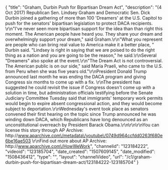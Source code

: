 {
    "title": "Graham, Durbin Push for Bipartisan Dream Act",
    "description": "(4 Oct 2017) Republican Sen. Lindsey Graham and Democratic Sen. Dick Durbin joined a gathering of more than 100 'Dreamers' at the U.S. Capitol to push for the senators' bipartisan legislation to protect DACA recipients. \r\n\"I've never seen more bipartisan support for the idea than than right this moment. The American people have heard you. They share your dream and overwhelmingly support your dream,\" said Graham.\r\n\"What you represent are people who can bring real value to America make it a better place, \" Durbin said. \"Lindsey is right in saying that we are poised to do the right thing as a nation and you are going to be the reason,\" he said.\r\nSeveral \"Dreamers\" also spoke at the event.\r\n\"The Dream Act is not controversial. The American public is on our side,\" said Maria Praeli, who came to the U.S. from Peru when she was five years old.\"\r\nPresident Donald Trump announced last month he was ending the DACA program and giving Congress six months to come up with a fix. \r\nThe president has suggested he could revisit the issue if Congress doesn't come up with a solution in time, but administration officials testifying before the Senate Judiciary Committee Tuesday said that immigrants' temporary work permits would begin to expire absent congressional action, and they would become subject to deportation.\r\nWednesday's event took place as senators convened their first hearing on the topic since Trump announced he was winding down DACA, which Republicans have long denounced as an unconstitutional overreach by President Barack Obama.\r\n\r\n\r\nYou can license this story through AP Archive: http:\/\/www.aparchive.com\/metadata\/youtube\/0749d964ccfdd0263f680e6be16ae503 \r\nFind out more about AP Archive: http:\/\/www.aparchive.com\/HowWeWork",
    "channelid": "123184222",
    "videoid": "123185704",
    "date_created": "1507609145",
    "date_modified": "1508436412",
    "type": "",
    "layout": "channelVideo",
    "url": "\/c1\/graham-durbin-push-for-bipartisan-dream-act\/123184222-123185704"
}